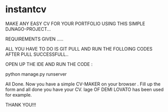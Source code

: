 # instantcv
MAKE ANY EASY CV FOR YOUR PORTFOLIO USING THIS SIMPLE DJNAGO-PROJECT...

REQUIREMENTS GIVEN .....

ALL YOU HAVE TO DO IS GIT PULL AND RUN THE FOLLOING CODES AFTER PULL SUCCESSFULL..

OPEN UP THE IDE AND RUN THE CODE :

python manage.py runserver

All Done. Now you have a simple CV-MAKER on your browser . Fill up the form and all done you have your CV. Iage OF DEMI LOVATO has been used for example.

THANK YOU!!!
